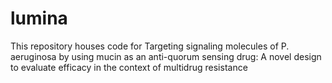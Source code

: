 # lumina

This repository houses code for Targeting signaling molecules of P. aeruginosa by using mucin as an anti-quorum sensing drug: A novel design to evaluate efficacy in the context of multidrug resistance

